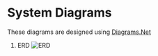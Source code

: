 # System Diagrams

These diagrams are designed using [Diagrams.Net](https://github.com/zuri-training/auth_wiki_team_1_project)

1. ERD
![ERD](https://github.com/zuri-training/auth_wiki_team_1_project/blob/main/backend/diagrams/suth_wiki_erd.jpg)